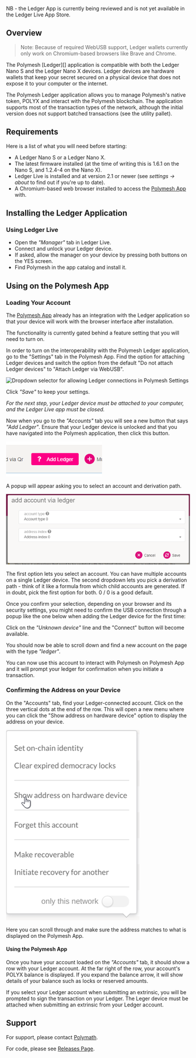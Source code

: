 NB - the Ledger App is currently being reviewed and is not yet available in the Ledger Live App Store.

## Overview

> Note: Because of required WebUSB support, Ledger wallets currently only work on Chromium-based
> browsers like Brave and Chrome.

The Polymesh [Ledger][] application is compatible with both the Ledger Nano S and the Ledger Nano X devices. Ledger devices are hardware wallets that keep your secret secured on a physical device that does not expose it to your computer or the internet.

The Polymesh Ledger application allows you to manage Polymesh's native token, POLYX and interact with the Polymesh blockchain. The application supports most of the transaction types of the network, although the initial version does not support batched transactions (see the utility pallet).

## Requirements

Here is a list of what you will need before starting:

- A Ledger Nano S or a Ledger Nano X.
- The latest firmware installed (at the time of writing this is 1.6.1 on the Nano S, and 1.2.4-4 on
  the Nano X).
- Ledger Live is installed and at version 2.1 or newer (see *settings -> about* to find out if you're
  up to date).
- A Chromium-based web browser installed to access the [Polymesh App](https://app.polymesh.live/#/explorer) with.

## Installing the Ledger Application

### Using Ledger Live

- Open the *"Manager"* tab in Ledger Live.
- Connect and unlock your Ledger device.
- If asked, allow the manager on your device by pressing both buttons on the YES screen.
- Find Polymesh in the app catalog and install it.

## Using on the Polymesh App

### Loading Your Account

The [Polymesh App](https://app.polymesh.live/#/accounts) already has an integration with the Ledger application so that your device will work with the browser interface after installation. 

The functionality is currently gated behind a feature setting that you will need to turn on.

In order to turn on the interoperability with the Polymesh Ledger application, go to the "Settings" tab in the Polymesh App. Find the option for attaching Ledger devices and switch the option from the default "Do not attach Ledger devices" to "Attach Ledger via WebUSB".

![Dropdown selector for allowing Ledger connections in Polymesh Settings](assets/ledger/ledger.png)

Click *"Save"* to keep your settings.

*For the next step, your Ledger device must be attached to your computer, and the Ledger Live app must be closed.*

Now when you go to the *"Accounts"* tab you will see a new button that says *"Add Ledger"*. Ensure that your Ledger device is unlocked and that you have navigated into the Polymesh application, then click this button.

![Add Ledger button in Polymesh](images/ledger/query-ledger.png)

A popup will appear asking you to select an account and derivation path.

![Picking an account and derivation path](images/ledger/add-account.png)

The first option lets you select an account. You can have multiple accounts on a single Ledger device. The second dropdown lets you pick a derivation path - think of it like a formula from which child accounts are generated. If in doubt, pick the first option for both. 0 / 0 is a good default.

Once you confirm your selection, depending on your browser and its security settings, you might need to confirm the USB connection through a popup like the one below when adding the Ledger device for the first time:

Click on the *"Unknown device"* line and the "Connect" button will become available.

You should now be able to scroll down and find a new account on the page with the type *"ledger"*.

You can now use this account to interact with Polymesh on Polymesh App and it will prompt your ledger for confirmation when you initiate a transaction.

### Confirming the Address on your Device

On the "Accounts" tab, find your Ledger-connected account. Click on the three vertical dots at the end of the row. This will open a new menu where you can click the "Show address on hardware device" option to display the address on your device.

![Options menu of an account in the Accounts screen of Polymesh](images/ledger/ledger-4.png)

Here you can scroll through and make sure the address matches to what is displayed on the Polymesh App.

#### Using the Polymesh App

Once you have your account loaded on the *"Accounts"* tab, it should show a row with your Ledger account. At the far right of the row, your account's POLYX balance is displayed. If you expand the balance arrow, it will show details of your balance such as locks or reserved amounts.

If you select your Ledger account when submitting an extrinsic, you will be prompted to sign the transaction on your Ledger. The Leger device must be attached when submitting an extrinsic from your Ledger account.

## Support

For support, please contact [Polymath](https://polymath.network/).

For code, please see [Releases Page](https://github.com/Zondax/ledger-polymesh/releases).